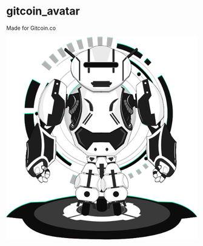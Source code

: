 # gitcoin_avatar

Made for Gitcoin.co

![avatar](https://raw.githubusercontent.com/wahyu243/gitcoin_avatar/main/Avrobot.svg)
